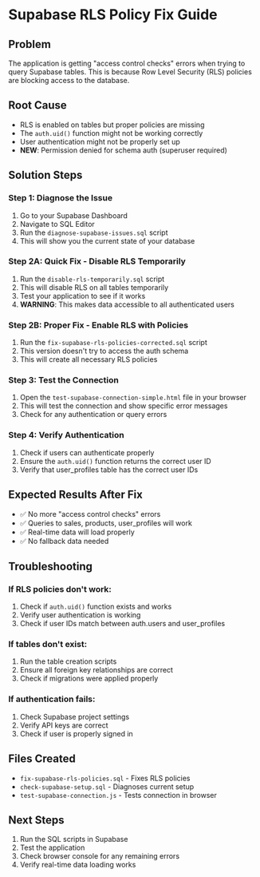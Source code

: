 # Supabase RLS Policy Fix Guide

## Problem
The application is getting "access control checks" errors when trying to query Supabase tables. This is because Row Level Security (RLS) policies are blocking access to the database.

## Root Cause
- RLS is enabled on tables but proper policies are missing
- The `auth.uid()` function might not be working correctly
- User authentication might not be properly set up
- **NEW**: Permission denied for schema auth (superuser required)

## Solution Steps

### Step 1: Diagnose the Issue
1. Go to your Supabase Dashboard
2. Navigate to SQL Editor
3. Run the `diagnose-supabase-issues.sql` script
4. This will show you the current state of your database

### Step 2A: Quick Fix - Disable RLS Temporarily
1. Run the `disable-rls-temporarily.sql` script
2. This will disable RLS on all tables temporarily
3. Test your application to see if it works
4. **WARNING**: This makes data accessible to all authenticated users

### Step 2B: Proper Fix - Enable RLS with Policies
1. Run the `fix-supabase-rls-policies-corrected.sql` script
2. This version doesn't try to access the auth schema
3. This will create all necessary RLS policies

### Step 3: Test the Connection
1. Open the `test-supabase-connection-simple.html` file in your browser
2. This will test the connection and show specific error messages
3. Check for any authentication or query errors

### Step 4: Verify Authentication
1. Check if users can authenticate properly
2. Ensure the `auth.uid()` function returns the correct user ID
3. Verify that user_profiles table has the correct user IDs

## Expected Results After Fix
- ✅ No more "access control checks" errors
- ✅ Queries to sales, products, user_profiles will work
- ✅ Real-time data will load properly
- ✅ No fallback data needed

## Troubleshooting

### If RLS policies don't work:
1. Check if `auth.uid()` function exists and works
2. Verify user authentication is working
3. Check if user IDs match between auth.users and user_profiles

### If tables don't exist:
1. Run the table creation scripts
2. Ensure all foreign key relationships are correct
3. Check if migrations were applied properly

### If authentication fails:
1. Check Supabase project settings
2. Verify API keys are correct
3. Check if user is properly signed in

## Files Created
- `fix-supabase-rls-policies.sql` - Fixes RLS policies
- `check-supabase-setup.sql` - Diagnoses current setup
- `test-supabase-connection.js` - Tests connection in browser

## Next Steps
1. Run the SQL scripts in Supabase
2. Test the application
3. Check browser console for any remaining errors
4. Verify real-time data loading works
